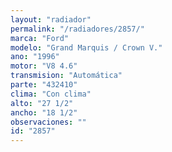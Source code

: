 ```yaml
---
layout: "radiador"
permalink: "/radiadores/2857/"
marca: "Ford"
modelo: "Grand Marquis / Crown V."
ano: "1996"
motor: "V8 4.6"
transmision: "Automática"
parte: "432410"
clima: "Con clima"
alto: "27 1/2"
ancho: "18 1/2"
observaciones: ""
id: "2857"
---
```


